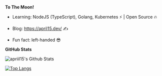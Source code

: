 **To The Moon!**

- Learning: NodeJS (TypeScript), Golang, Kubernetes ⚡ | Open Source 🔥

- Blog: https://april15.dev/ ✍️

- Fun fact: left-handed 😎

**GitHub Stats**

![apriil15's Github Stats](https://github-readme-stats.vercel.app/api?username=apriil15&show_icons=true&theme=react)

[![Top Langs](https://github-readme-stats.vercel.app/api/top-langs/?username=apriil15&layout=compact&hide=java)](https://github.com/anuraghazra/github-readme-stats)
